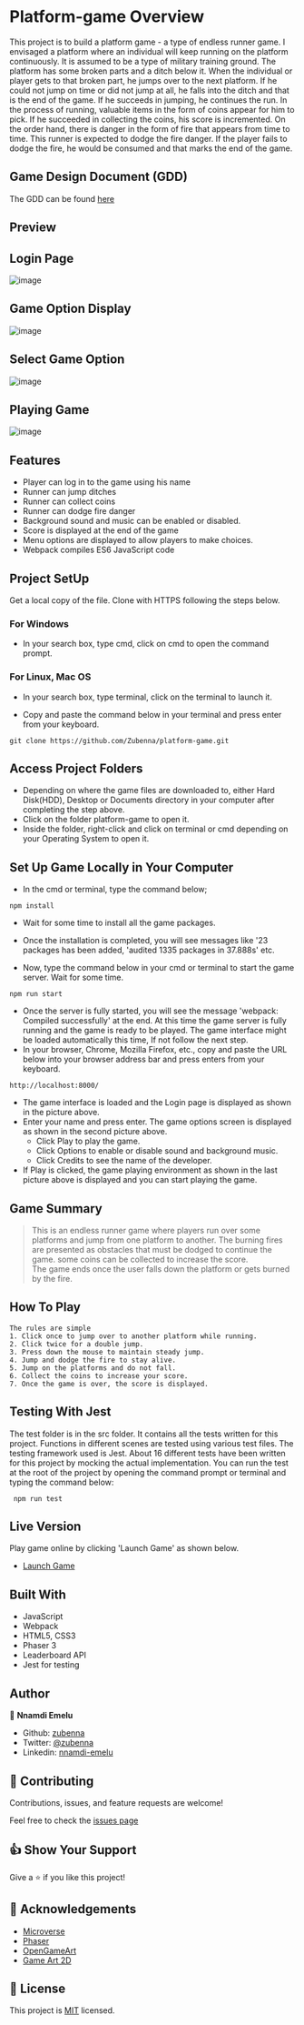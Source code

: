 # Platform-game Overview

This project is to build a platform game - a type of endless runner game. I envisaged a platform where an individual will keep running on the platform continuously. It is assumed to be a type of military training ground. The platform has some broken parts and a ditch below it. When the individual or player gets to that broken part, he jumps over to the next platform. If he could not jump on time or did not jump at all, he falls into the ditch and that is the end of the game. If he succeeds in jumping, he continues the run. In the process of running, valuable items in the form of coins appear for him to pick. If he succeeded in collecting the coins, his score is incremented. On the order hand, there is danger in the form of fire that appears from time to time. This runner is expected to dodge the fire danger. If the player fails to dodge the fire, he would be consumed and that marks the end of the game.

## Game Design Document (GDD)
The GDD can be found [here](docs/GDD.md)

## Preview

## Login Page
![image](images/game-login.png)

## Game Option Display
![image](images/game-option-display.png)

## Select Game Option
![image](images/game-options-select.png)

## Playing Game
![image](images/playing-game.png)

## Features 
- Player can log in to the game using his name
- Runner can jump ditches
- Runner can collect coins
- Runner can dodge fire danger
- Background sound and music can be enabled or disabled.
- Score is displayed at the end of the game
- Menu options are displayed to allow players to make choices.
- Webpack compiles ES6 JavaScript code

## Project SetUp

Get a local copy of the file. Clone with HTTPS following the steps below.
### For Windows
- In your search box, type cmd, click on cmd to open the command prompt.
### For Linux, Mac OS
- In your search box, type terminal, click on the terminal to launch it.

- Copy and paste the command below in your terminal and press enter from your keyboard.
```
git clone https://github.com/Zubenna/platform-game.git
```
## Access Project Folders 
- Depending on where the game files are downloaded to, either Hard Disk(HDD), Desktop or Documents directory in your computer after completing the step above.
- Click on the folder platform-game to open it.
- Inside the folder, right-click and click on terminal or cmd depending on your Operating System to open it.

## Set Up Game Locally in Your Computer
- In the cmd or terminal, type the command below;
```
npm install
```
- Wait for some time to install all the game packages.
- Once the installation is completed, you will see messages like '23 packages has been added, 'audited 1335 packages in 37.888s' etc.

- Now, type the command below in your cmd or terminal to start the game server. Wait for some time.
```
npm run start
```
- Once the server is fully started, you will see the message 'webpack: Compiled successfully' at the end. At this time the game server is fully running and the game is ready to be played. The game interface might be loaded automatically this time, If not follow the next step.
- In your browser, Chrome, Mozilla Firefox, etc., copy and paste the URL below into your browser address bar and press enters from your keyboard.
```
http://localhost:8000/
```
- The game interface is loaded and the Login page is displayed as shown in the picture above.
- Enter your name and press enter. The game options screen is displayed as shown in the second picture above.
    - Click Play to play the game.
    - Click Options to enable or disable sound and background music.
    - Click Credits to see the name of the developer.
- If Play is clicked, the game playing environment as shown in the last picture above is displayed and you can start playing the game.
## Game Summary
>This is an endless runner game where players run over some platforms and jump from one platform to another.
>The burning fires are presented as obstacles that must be dodged to continue the game.
>some coins can be collected to increase the score.  
>The game ends once the user falls down the platform or gets burned by the fire.

## How To Play
```
The rules are simple
1. Click once to jump over to another platform while running.
2. Click twice for a double jump.
3. Press down the mouse to maintain steady jump.
4. Jump and dodge the fire to stay alive.
5. Jump on the platforms and do not fall.
6. Collect the coins to increase your score.
7. Once the game is over, the score is displayed.

```
## Testing With Jest
The test folder is in the src folder. It contains all the tests written for this project. Functions in different scenes are tested using various test files. The testing framework used is Jest. About 16 different tests have been written for this project by mocking the actual implementation. You can run the test at the root of the project by opening the command prompt or terminal and typing the command below:
```
 npm run test
``` 
## Live Version
Play game online by clicking 'Launch Game' as shown below.
- [Launch Game](https://zubenna-platform-game.herokuapp.com/)

## Built With
- JavaScript
- Webpack
- HTML5, CSS3
- Phaser 3
- Leaderboard API
- Jest for testing

## Author

👤 **Nnamdi Emelu**
- Github: [zubenna](https://github.com/zubenna)
- Twitter: [@zubenna](https://twitter.com/zubenna)
- Linkedin: [nnamdi-emelu](https://www.linkedin.com/in/nnamdi-emelu/)

## 🤝 Contributing

Contributions, issues, and feature requests are welcome!

Feel free to check the [issues page](https://github.com/Zubenna/platform-game/issues)

## 👍 Show Your Support
Give a ⭐️ if you like this project!

## :clap: Acknowledgements

- [Microverse](https://www.microverse.org/)
- [Phaser](https://phaser.io/)
- [OpenGameArt](https://opengameart.org/)
- [Game Art 2D](https://www.gameart2d.com/freebies.html)

## 📝 License

This project is [MIT](./LICENSE) licensed.